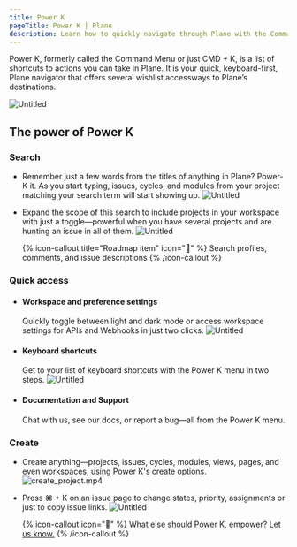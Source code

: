 ```yaml
---
title: Power K
pageTitle: Power K | Plane
description: Learn how to quickly navigate through Plane with the Command + K shortcut on Mac, Ctrl + K on Windows and other OSes.
---
```


Power K, formerly called the Command Menu or just CMD + K, is a list of shortcuts to actions you can take in Plane. It is your quick, keyboard-first, Plane navigator that offers several wishlist accessways to Plane’s destinations.

![Untitled](/images/power-k/initial.png)

## The power of Power K

### Search

- Remember just a few words from the titles of anything in Plane? Power-K it. As you start typing, issues, cycles, and modules from your project matching your search term will start showing up.
  ![Untitled](/images/power-k/search.png)

- Expand the scope of this search to include projects in your workspace with just a toggle—powerful when you have several projects and are hunting an issue in all of them.
  ![Untitled](/images/power-k/search-2.png)

  {% icon-callout title="Roadmap item" icon="🎯" %}
  Search profiles, comments, and issue descriptions
  {% /icon-callout %}

### Quick access

- #### Workspace and preference settings

  Quickly toggle between light and dark mode or access workspace settings for APIs and Webhooks in just two clicks.
  ![Untitled](/images/power-k/quick-access-1.png)

- #### Keyboard shortcuts

  Get to your list of keyboard shortcuts with the Power K menu in two steps.
  ![Untitled](/images/power-k/quick-access-2.png)

- #### Documentation and Support

  Chat with us, see our docs, or report a bug—all from the Power K menu.

### Create

- Create anything—projects, issues, cycles, modules, views, pages, and even workspaces, using Power K's create options.
  ![create_project.mp4](/images/power-k/create-project.gif)

- Press ⌘ + K on an issue page to change states, priority, assignments or just to copy issue links.
  ![Untitled](/images/power-k/create.png)

  {% icon-callout icon="🎯" %}
  What else should Power K, empower? [Let us know.](https://github.com/makeplane/plane)
  {% /icon-callout %}

